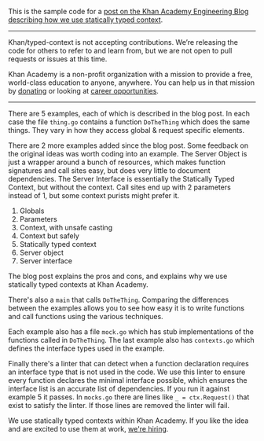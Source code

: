 This is the sample code for a [post on the Khan Academy Engineering Blog
describing how we use statically typed context](https://blog.khanacademy.org/statically-typed-context-in-go/).

-----

Khan/typed-context is not accepting contributions. We’re releasing the code for
others to refer to and learn from, but we are not open to pull requests or
issues at this time.

Khan Academy is a non-profit organization with a mission to provide a free,
world-class education to anyone, anywhere. You can help us in that mission by
[donating](https://khanacademy.org/donate) or looking at
[career opportunities](https://khanacademy.org/careers).

-----

There are 5 examples, each of which is described in the blog post.  In each
case the file `thing.go` contains a function `DoTheThing` which does the same
things.  They vary in how they access global & request specific elements.

There are 2 more examples added since the blog post.  Some feedback on the
original ideas was worth coding into an example.  The Server Object is just a
wrapper around a bunch of resources, which makes function signatures and call
sites easy, but does very little to document dependencies.  The Server
Interface is essentially the Statically Typed Context, but without the context.
Call sites end up with 2 parameters instead of 1, but some context purists
might prefer it.

1. Globals
2. Parameters
3. Context, with unsafe casting
4. Context but safely
5. Statically typed context
6. Server object
7. Server interface

The blog post explains the pros and cons, and explains why we use statically
typed contexts at Khan Academy.

There's also a `main` that calls `DoTheThing`.  Comparing the differences
between the examples allows you to see how easy it is to write functions and
call functions using the various techniques.

Each example also has a file `mock.go` which has stub implementations of the
functions called in `DoTheThing`.  The last example also has `contexts.go`
which defines the interface types used in the example.

Finally there's a linter that can detect when a function declaration requires an
interface type that is not used in the code.  We use this linter to ensure every
function declares the minimal interface possible, which ensures the interface
list is an accurate list of dependencies.  If you run it against example 5 it
passes.  In `mocks.go` there are lines like `_ = ctx.Request()` that exist to
satisfy the linter.  If those lines are removed the linter will fail.

We use statically typed contexts within Khan Academy.  If you like the idea and
are excited to use them at work, [we're hiring](https://www.khanacademy.org/careers).

